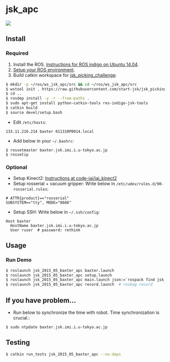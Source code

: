 jsk_apc
=======

[![](https://travis-ci.org/start-jsk/jsk_picking_challenge.svg)](https://travis-ci.org/start-jsk/jsk_picking_challenge)


Install
-------


### Required

1. Install the ROS. [Instructions for ROS indigo on Ubuntu 14.04](http://wiki.ros.org/indigo/Installation/Ubuntu).
2. [Setup your ROS environment](http://wiki.ros.org/ROS/Tutorials/InstallingandConfiguringROSEnvironment).
3. Build catkin workspace for [jsk_picking_challenge](https://github.com/start-jsk/jsk_picking_challenge):

```sh
$ mkdir -p ~/ros/ws_jsk_apc/src && cd ~/ros/ws_jsk_apc/src
$ wstool init . https://raw.githubusercontent.com/start-jsk/jsk_picking_challenge/master/jsk_2015_05_baxter_apc.rosinstall
$ cd ..
$ rosdep install -y -r --from-paths .
$ sudo apt-get install python-catkin-tools ros-indigo-jsk-tools
$ catkin build
$ source devel/setup.bash
```

* Edit `/etc/hosts`:

```
133.11.216.214 baxter 011310P0014.local
```

* Add below in your `~/.bashrc`:
```
$ rossetmaster baxter.jsk.imi.i.u-tokyo.ac.jp
$ rossetip
```


### Optional

* Setup Kinect2: [Instructions at code-iai/iai_kinect2](https://github.com/code-iai/iai_kinect2#install)
* Setup rosserial + vacuum gripper: Write below in `/etc/udev/rules.d/90-rosserial.rules`:

```
# ATTR{product}=="rosserial"
SUBSYSTEM=="tty", MODE="0666"
```

* Setup SSH: Write below in `~/.ssh/config`:

```
Host baxter
  HostName baxter.jsk.imi.i.u-tokyo.ac.jp
  User ruser  # password: rethink
```


Usage
-----

### Run Demo

```sh
$ roslaunch jsk_2015_05_baxter_apc baxter.launch
$ roslaunch jsk_2015_05_baxter_apc setup.launch
$ roslaunch jsk_2015_05_baxter_apc main.launch json:=`rospack find jsk_2015_05_baxter_apc`/data/apc-a.json
$ roslaunch jsk_2015_05_baxter_apc record.launch  # rosbag record
```


If you have problem...
----------------------

* Run below to synchronize the time with robot. Time synchronization is crucial.:

```
$ sudo ntpdate baxter.jsk.imi.i.u-tokyo.ac.jp
```


Testing
-------

```sh
$ catkin run_tests jsk_2015_05_baxter_apc --no-deps
```

